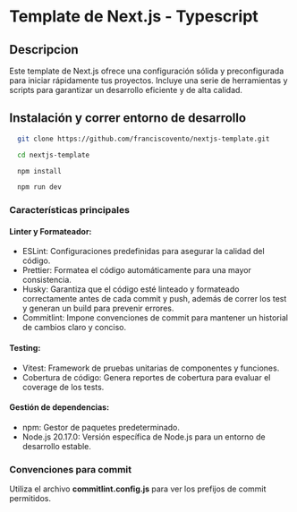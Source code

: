# Template de Next.js - Typescript

## Descripcion

Este template de Next.js ofrece una configuración sólida y preconfigurada para iniciar rápidamente tus proyectos. Incluye una serie de herramientas y scripts para garantizar un desarrollo eficiente y de alta calidad.

## Instalación y correr entorno de desarrollo

```bash
  git clone https://github.com/franciscovento/nextjs-template.git

  cd nextjs-template

  npm install

  npm run dev
```

### Características principales

#### Linter y Formateador:

- ESLint: Configuraciones predefinidas para asegurar la calidad del código.
- Prettier: Formatea el código automáticamente para una mayor consistencia.
- Husky: Garantiza que el código esté linteado y formateado correctamente antes de cada commit y push, además de correr los test y generan un build para prevenir errores.
- Commitlint: Impone convenciones de commit para mantener un historial de cambios claro y conciso.

#### Testing:

- Vitest: Framework de pruebas unitarias de componentes y funciones.
- Cobertura de código: Genera reportes de cobertura para evaluar el coverage de los tests.

#### Gestión de dependencias:

- npm: Gestor de paquetes predeterminado.
- Node.js 20.17.0: Versión específica de Node.js para un entorno de desarrollo estable.

### Convenciones para commit

Utiliza el archivo **commitlint.config.js** para ver los prefijos de commit permitidos.
